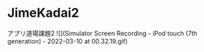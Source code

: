 # JimeKadai2
アプリ道場課題2
![](Simulator Screen Recording - iPod touch (7th generation) - 2022-03-10 at 00.32.19.gif)

